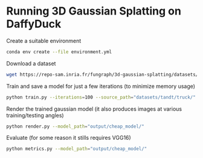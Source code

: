 
# Running 3D Gaussian Splatting on DaffyDuck


Create a suitable environment
```bash
conda env create --file environment.yml
```

Download a dataset
```bash
wget https://repo-sam.inria.fr/fungraph/3d-gaussian-splatting/datasets/input/tandt_db.zip
```

Train and save a model for just a few iterations (to minimize memory usage)
```bash
python train.py --iterations=100 --source_path="datasets/tandt/truck/" --model_path="output/cheap_model" --eval
```

Render the trained gaussian model (it also produces images at various training/testing angles)
```bash
python render.py --model_path="output/cheap_model/"
```

Evaluate (for some reason it stills requires VGG16)
```bash
python metrics.py --model_path="output/cheap_model/"
```
